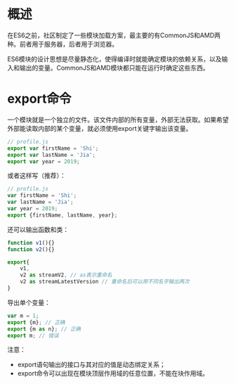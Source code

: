 # 概述
在ES6之前，社区制定了一些模块加载方案，最主要的有CommonJS和AMD两种。前者用于服务器，后者用于浏览器。

ES6模块的设计思想是尽量静态化，使得编译时就能确定模块的依赖关系，以及输入和输出的变量。CommonJS和AMD模块都只能在运行时确定这些东西。

# export命令
一个模块就是一个独立的文件。该文件内部的所有变量，外部无法获取。如果希望外部能读取内部的某个变量，就必须使用export关键字输出该变量。
```js
// profile.js
export var firstName = 'Shi';
export var lastName = 'Jia';
export var year = 2019;
```

或者这样写（推荐）：
```js
// profile.js
var firstName = 'Shi';
var lastName = 'Jia';
var year = 2019;
export {firstName, lastName, year};
```

还可以输出函数和类：
```js
function v1(){}
function v2(){}

export{
    v1,
    v2 as streamV2, // as表示重命名
    v2 as streamLatestVersion // 重命名后可以用不同名字输出两次
}
```

导出单个变量：
```js
var m = 1;
export {m}; // 正确
export {m as n}; // 正确
export m; // 错误
```

注意：

- export语句输出的接口与其对应的值是动态绑定关系；
- export命令可以出现在模块顶层作用域的任意位置，不能在块作用域。